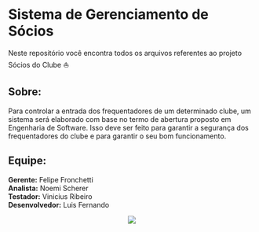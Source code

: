 # Sistema de Gerenciamento de Sócios
Neste repositório você encontra todos os arquivos referentes ao projeto Sócios do Clube :boat: 
## Sobre:
Para controlar a entrada dos frequentadores de um determinado clube, um sistema será elaborado com base no termo de abertura proposto em Engenharia de Software. Isso deve ser feito para garantir a segurança dos frequentadores do clube e para garantir o seu bom funcionamento. 
## Equipe:
<b>Gerente:</b> Felipe Fronchetti <br/>
<b>Analista:</b> Noemi Scherer <br/>
<b>Testador:</b> Vinicius Ribeiro <br/>
<b>Desenvolvedor:</b> Luis Fernando <br/>

<div style="text-align:center"><img src ="http://static.panoramio.com/photos/original/8422793.jpg" /></div>
